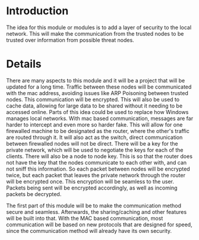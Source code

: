 # Introduction #

The idea for this module or modules is to add a layer of security to the local network.  This will make the communication from the trusted nodes to be trusted over information from possible threat nodes.


# Details #

There are many aspects to this module and it will be a project that will be updated for a long time.  Traffic between these nodes will be communicated with the mac address, avoiding issues like ARP Poisoning between trusted nodes.  This communication will be encrypted.  This will also be used to cache data, allowing for large data to be shared without it needing to be accessed online.
Parts of this idea could be used to replace how Windows manages local networks.  With mac based communication, messages are far harder to intercept and even more so harder fake.  This will allow for one firewalled machine to be designated as the router, where the other's traffic are routed through it.  It will also act as the switch, direct communication between firewalled nodes will not be direct.
There will be a key for the private network, which will be used to negotiate the keys for each of the clients.  There will also be a node to node key.  This is so that the router does not have the key that the nodes communicate to each other with, and can not sniff this information.  So each packet between nodes will be encrypted twice, but each packet that leaves the private network through the router will be encrypted once.  This encryption will be seamless to the user.  Packets being sent will be encrypted accordingly, as well as incoming packets be decrypted.

The first part of this module will be to make the communication method secure and seamless.  Afterwards, the sharing/caching and other features will be built into that.  With the MAC based communication, most communication will be based on new protocols that are designed for speed, since the communication method will already have its own security.